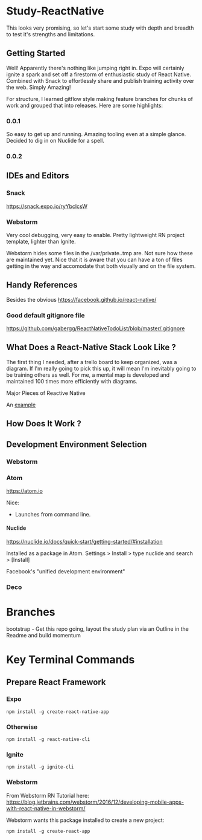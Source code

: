 # Study-ReactNative
This looks very promising, so let's start some study with depth and breadth to test it's strengths and limitations.


## Getting Started

Well!  Apparently there's nothing like jumping right in.  Expo will certainly ignite a spark and set off a firestorm of enthusiastic study of React Native.  Combined with Snack to effortlessly share and publish training activity over the web.  Simply Amazing!

For structure, I learned gitflow style making feature branches for chunks of work and grouped that into releases.  Here are some highlights:

### 0.0.1

So easy to get up and running.  Amazing tooling even at a simple glance.  Decided to dig in on Nuclide for a spell.

### 0.0.2




## IDEs and Editors

### Snack

<https://snack.expo.io/ryYbclcsW>

### Webstorm

Very cool debugging, very easy to enable.  Pretty lightweight RN project template, lighter than Ignite.

Webstorm hides some files in the /var/private..tmp are.  Not sure how these are maintained yet.  Nice that it is aware that you can have a ton of files getting in the way and accomodate that both visually and on the file system.

## Handy References

Besides the obvious https://facebook.github.io/react-native/

### Good default gitignore file

<https://github.com/gabergg/ReactNativeTodoList/blob/master/.gitignore>



## What Does a React-Native Stack Look Like ?

The first thing I needed, after a trello board to keep organized, was a diagram.  If I'm really going to pick this up, it will mean I'm inevitably going to be training others as well.  For me, a mental map is developed and maintained 100 times more efficiently with diagrams.

Major Pieces of Reactive Native

An [example](http://url.com/ "View")

## How Does It Work ?

## Development Environment Selection

### Webstorm

### Atom

<https://atom.io>

Nice:

- Launches from command line.

#### Nuclide

<https://nuclide.io/docs/quick-start/getting-started/#installation>

Installed as a package in Atom.  Settings > Install > type nuclide and search > [Install]

Facebook's "unified development environment"


### Deco


# Branches

bootstrap - Get this repo going, layout the study plan via an Outline in the Readme and build momentum

# Key Terminal Commands

## Prepare React Framework

### Expo

	npm install -g create-react-native-app
	
### Otherwise

	npm install -g react-native-cli
	
### Ignite

	npm install -g ignite-cli

### Webstorm 

From Webstorm RN Tutorial here: https://blog.jetbrains.com/webstorm/2016/12/developing-mobile-apps-with-react-native-in-webstorm/

Webstorm wants this package installed to create a new project:

	npm install -g create-react-app


